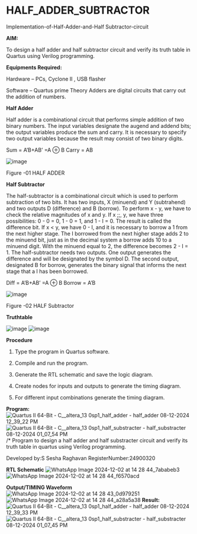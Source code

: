 # HALF_ADDER_SUBTRACTOR

Implementation-of-Half-Adder-and-Half Subtractor-circuit

**AIM:**

To design a half adder and half subtractor circuit and verify its truth table in Quartus using Verilog programming.

**Equipments Required:**

Hardware – PCs, Cyclone II , USB flasher 

Software – Quartus prime Theory Adders are digital circuits that carry out the addition of numbers.

**Half Adder**

Half adder is a combinational circuit that performs simple addition of two binary numbers. The input variables designate the augend and addend bits; the output variables produce the sum and carry. It is necessary to specify two output variables because the result may consist of two binary digits.

Sum = A’B+AB’ =A ⊕ B Carry = AB

![image](https://github.com/naavaneetha/HALF_ADDER_SUBTRACTOR/assets/154305477/bd4a0b2c-cdbc-4184-ab08-81578f121e1f)

Figure -01 HALF ADDER

**Half Subtractor**

The half-subtractor is a combinational circuit which is used to perform subtraction of two bits. It has two inputs, X (minuend) and Y (subtrahend) and two outputs D (difference) and B (borrow). To perform x - y, we have to check the relative magnitudes of x and y. If x ;;, y, we have three possibilities: 0 - 0 = 0, 1 - 0 = 1, and 1 - I = 0. The result is called the difference bit. If x < y, we have 0 - I, and it is necessary to borrow a 1 from the next higher stage. The I borrowed from the next higher stage adds 2 to the minuend bit, just as in the decimal system a borrow adds 10 to a minuend digit. With the minuend equal to 2, the difference becomes 2 - I = 1. The half-subtractor needs two outputs. One output generates the difference and will be designated by the symbol D. The second output, designated B for borrow, generates the binary signal that informs the next stage that a I has been borrowed. 

Diff = A’B+AB’ =A ⊕ B
Borrow = A’B

 ![image](https://github.com/naavaneetha/HALF_ADDER_SUBTRACTOR/assets/154305477/d76b099c-513f-4e7c-843a-e2fd028a531a)

Figure -02 HALF Subtractor

**Truthtable**

![image](https://github.com/user-attachments/assets/28c210b0-1f44-48dc-ac52-cabfc286e95f)
![image](https://github.com/user-attachments/assets/e8db687d-f93b-4951-ac1f-f99c152f127d)

**Procedure**

1.	Type the program in Quartus software.

2.	Compile and run the program.

3.	Generate the RTL schematic and save the logic diagram.

4.	Create nodes for inputs and outputs to generate the timing diagram.

5.	For different input combinations generate the timing diagram.


**Program:**
![Quartus II 64-Bit - C__altera_13 0sp1_half_adder - half_adder 08-12-2024 12_39_22 PM](https://github.com/user-attachments/assets/c339dba4-6145-4a9d-b756-8044ec01d94d)
![Quartus II 64-Bit - C__altera_13 0sp1_half_substracter - half_substracter 08-12-2024 01_07_54 PM](https://github.com/user-attachments/assets/62820276-42fc-42ff-8c56-6831f4be316b)
/* Program to design a half adder and half substracter circuit and verify its truth table in quartus using Verilog programming.

Developed by:S Sesha Raghavan 
RegisterNumber:24900320

**RTL Schematic**
![WhatsApp Image 2024-12-02 at 14 28 44_7ababeb3](https://github.com/user-attachments/assets/6718ea3b-0e98-492b-9ac5-452746967b30)
![WhatsApp Image 2024-12-02 at 14 28 44_f6570acd](https://github.com/user-attachments/assets/f827c555-2249-400a-bfa5-63fcc03df86b)

**Output/TIMING Waveform**
![WhatsApp Image 2024-12-02 at 14 28 43_0d979251](https://github.com/user-attachments/assets/89475d65-02c7-48ac-8efc-e37607116ab4)
![WhatsApp Image 2024-12-02 at 14 28 44_a28a5a38](https://github.com/user-attachments/assets/515d5cdb-d3ea-4831-9d0a-7347b4f39576)
**Result:**
![Quartus II 64-Bit - C__altera_13 0sp1_half_adder - half_adder 08-12-2024 12_39_33 PM](https://github.com/user-attachments/assets/64201b6e-0661-49e9-b349-bbe75568e820)
![Quartus II 64-Bit - C__altera_13 0sp1_half_substracter - half_substracter 08-12-2024 01_07_45 PM](https://github.com/user-attachments/assets/924b2239-9574-4b8f-b53c-01d2ff87edb3)
